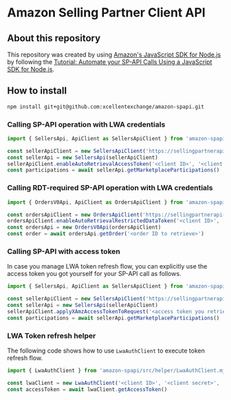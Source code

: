 # Amazon Selling Partner Client API

## About this repository

This repository was created by using [Amazon's JavaScript SDK for Node.js](https://github.com/amzn/selling-partner-api-models/tree/main/clients/sellingpartner-api-aa-javascript) by following the [Tutorial: Automate your SP-API Calls Using a JavaScript SDK for Node.js](https://developer-docs.amazon.com/sp-api/docs/tutorial-automate-your-sp-api-calls-using-javascript-sdk-for-node-js).

## How to install

```bash
npm install git+git@github.com:xcellentexchange/amazon-spapi.git
```

### Calling SP-API operation with LWA credentials

```javascript
import { SellersApi, ApiClient as SellersApiClient } from 'amazon-spapi/sdk/src/sellers/index.js'

const sellerApiClient = new SellersApiClient('https://sellingpartnerapi-na.amazon.com')
const sellerApi = new SellersApi(sellerApiClient)
sellerApiClient.enableAutoRetrievalAccessToken('<client ID>', '<client secret>', '<refresh token>')
const participations = await sellerApi.getMarketplaceParticipations()
```

### Calling RDT-required SP-API operation with LWA credentials

```javascript
import { OrdersV0Api, ApiClient as OrdersApiClient } from 'amazon-spapi/sdk/src/ordersV0/index.js'

const ordersApiClient = new OrdersApiClient('https://sellingpartnerapi-fe.amazon.com')
ordersApiClient.enableAutoRetrievalRestrictedDataToken('<client ID>', '<client secret>', '<refresh token>', ['buyerInfo', 'shippingAddress'])
const ordersApi = new OrdersV0Api(ordersApiClient)
const order = await ordersApi.getOrder('<order ID to retrieve>')
```

### Calling SP-API with access token

In case you manage LWA token refresh flow, you can explicitly use the access token you got yourself for your SP-API call as follows.

```javascript
import { SellersApi, ApiClient as SellersApiClient } from 'amazon-spapi/sdk/src/sellers/index.js'

const sellerApiClient = new SellersApiClient('https://sellingpartnerapi-fe.amazon.com')
const sellerApi = new SellersApi(sellerApiClient)
sellerApiClient.applyXAmzAccessTokenToRequest('<access token you retrieve yourself>')
const participations = await sellerApi.getMarketplaceParticipations()
```

### LWA Token refresh helper

The following code shows how to use `LwaAuthClient` to execute token refresh flow.

```javascript
import { LwaAuthClient } from 'amazon-spapi/src/helper/LwaAuthClient.mjs'

const lwaClient = new LwaAuthClient('<client ID>', '<client secret>', '<refresh token>')
const accessToken = await lwaClient.getAccessToken()
```
